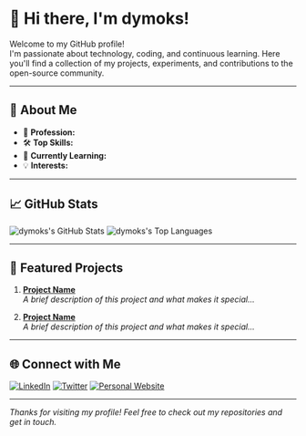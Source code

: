 # 👋 Hi there, I'm dymoks!

Welcome to my GitHub profile!  
I'm passionate about technology, coding, and continuous learning. Here you'll find a collection of my projects, experiments, and contributions to the open-source community.

---

## 🚀 About Me

- 💼 **Profession:**  
- 🛠️ **Top Skills:**  
- 🌱 **Currently Learning:**  
- 💡 **Interests:**  

---

## 📈 GitHub Stats

![dymoks's GitHub Stats](https://github-readme-stats.vercel.app/api?username=dymoks&show_icons=true&theme=tokyonight)
![dymoks's Top Languages](https://github-readme-stats.vercel.app/api/top-langs/?username=dymoks&layout=compact&theme=tokyonight)

---

## 🌟 Featured Projects

1. **[Project Name](#)**  
   _A brief description of this project and what makes it special..._

2. **[Project Name](#)**  
   _A brief description of this project and what makes it special..._

---

## 🌐 Connect with Me

[![LinkedIn](https://img.shields.io/badge/LinkedIn-blue?logo=linkedin&logoColor=white)](#)
[![Twitter](https://img.shields.io/badge/Twitter-blue?logo=twitter&logoColor=white)](#)
[![Personal Website](https://img.shields.io/badge/Website-black?logo=githubpages&logoColor=white)](#)

---

_Thanks for visiting my profile! Feel free to check out my repositories and get in touch._
